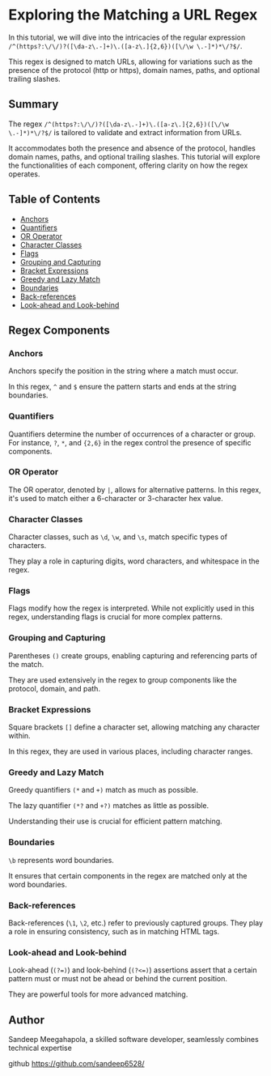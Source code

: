 # Exploring the Matching a URL Regex

In this tutorial, we will dive into the intricacies of the regular expression `/^(https?:\/\/)?([\da-z\.-]+)\.([a-z\.]{2,6})([\/\w \.-]*)*\/?$/`.

This regex is designed to match URLs, allowing for variations such as the presence of the protocol (http or https), domain names, paths, and optional trailing slashes.

## Summary

The regex `/^(https?:\/\/)?([\da-z\.-]+)\.([a-z\.]{2,6})([\/\w \.-]*)*\/?$/` is tailored to validate and extract information from URLs.

It accommodates both the presence and absence of the protocol, handles domain names, paths, and optional trailing slashes. This tutorial will explore the functionalities of each component, offering clarity on how the regex operates.

## Table of Contents

- [Anchors](#anchors)
- [Quantifiers](#quantifiers)
- [OR Operator](#or-operator)
- [Character Classes](#character-classes)
- [Flags](#flags)
- [Grouping and Capturing](#grouping-and-capturing)
- [Bracket Expressions](#bracket-expressions)
- [Greedy and Lazy Match](#greedy-and-lazy-match)
- [Boundaries](#boundaries)
- [Back-references](#back-references)
- [Look-ahead and Look-behind](#look-ahead-and-look-behind)

## Regex Components

### Anchors
Anchors specify the position in the string where a match must occur.

In this regex, `^` and `$` ensure the pattern starts and ends at the string boundaries.

### Quantifiers
Quantifiers determine the number of occurrences of a character or group. For instance, `?`, `*`, and `{2,6}` in the regex control the presence of specific components.

### OR Operator
The OR operator, denoted by `|`, allows for alternative patterns. In this regex, it's used to match either a 6-character or 3-character hex value.

### Character Classes
Character classes, such as `\d`, `\w`, and `\s`, match specific types of characters.

They play a role in capturing digits, word characters, and whitespace in the regex.

### Flags
Flags modify how the regex is interpreted. While not explicitly used in this regex, understanding flags is crucial for more complex patterns.

### Grouping and Capturing
Parentheses `()` create groups, enabling capturing and referencing parts of the match.

They are used extensively in the regex to group components like the protocol, domain, and path.

### Bracket Expressions
Square brackets `[]` define a character set, allowing matching any character within.

In this regex, they are used in various places, including character ranges.

### Greedy and Lazy Match
Greedy quantifiers `(*` and `+)` match as much as possible.

The lazy quantifier `(*?` and `+?)` matches as little as possible.

Understanding their use is crucial for efficient pattern matching.

### Boundaries
`\b` represents word boundaries.

It ensures that certain components in the regex are matched only at the word boundaries.

### Back-references
Back-references (`\1`, `\2`, etc.) refer to previously captured groups. They play a role in ensuring consistency, such as in matching HTML tags.

### Look-ahead and Look-behind
Look-ahead (`(?=)`) and look-behind (`(?<=)`) assertions assert that a certain pattern must or must not be ahead or behind the current position.

They are powerful tools for more advanced matching.

## Author
Sandeep Meegahapola, a skilled software developer, seamlessly combines technical expertise 

github https://github.com/sandeep6528/

